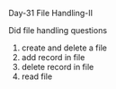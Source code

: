 Day-31 File Handling-II

Did file handling questions

1. create and delete a file
2. add record in file
3. delete record in file
4. read file
